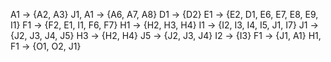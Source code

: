 A1 -> {A2, A3}
J1, A1 -> {A6, A7, A8}
D1 -> {D2}
E1 -> {E2, D1, E6, E7, E8, E9, I1}
F1 -> {F2, E1, I1, F6, F7}
H1 -> {H2, H3, H4}
I1 -> {I2, I3, I4, I5, J1, I7}
J1 -> {J2, J3, J4, J5}
H3 -> {H2, H4}
J5 -> {J2, J3, J4}
I2 -> {I3}
F1 -> {J1, A1}
H1, F1 -> {O1, O2, J1}